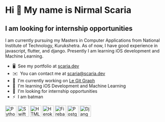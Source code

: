 Hi 👋 My name is Nirmal Scaria
==============================

I am looking for internship opportunities
--------------------

I am currently pursuing my Masters in Computer Applications from National Institute of Technology, Kurukshetra. As of now, I have good experience in javascript, flutter, and django. Presently I am learning iOS development and Machine Learning.

*   🖥️  See my portfolio at [scaria.dev](http://scaria.dev)
*   ✉️  You can contact me at [scaria@scaria.dev](mailto:scaria@scaria.dev)
*   🚀  I'm currently working on [Le Git Graph](https://github.com/NirmalScaria/le-git-graph)
*   🧠  I'm learning iOS Development and Machine Learning
*   🤝  I'm looking for internship opportunities
*   ⚡  I am batman

<a href="https://www.github.com/NirmalScaria" target="_blank" rel="noreferrer"></a>
                                <a href="https://www.python.org/" target="_blank" rel="noreferrer"><img src="https://raw.githubusercontent.com/danielcranney/readme-generator/main/public/icons/skills/python-colored.svg" width="36" height="36" alt="Python" /></a>
                                <a href="https://developer.apple.com/swift/" target="_blank" rel="noreferrer"><img src="https://raw.githubusercontent.com/danielcranney/readme-generator/main/public/icons/skills/swift-colored.svg" width="36" height="36" alt="Swift" /></a>
                                <a href="https://developer.mozilla.org/en-US/docs/Glossary/HTML5" target="_blank" rel="noreferrer"><img src="https://raw.githubusercontent.com/danielcranney/readme-generator/main/public/icons/skills/html5-colored.svg" width="36" height="36" alt="HTML5" /></a>
                                <a href="https://www.heroku.com/" target="_blank" rel="noreferrer"><img src="https://raw.githubusercontent.com/danielcranney/readme-generator/main/public/icons/skills/heroku-colored.svg" width="36" height="36" alt="Heroku" /></a>
                                <a href="https://firebase.google.com/" target="_blank" rel="noreferrer"><img src="https://raw.githubusercontent.com/danielcranney/readme-generator/main/public/icons/skills/firebase-colored.svg" width="36" height="36" alt="Firebase" /></a>
                                <a href="https://www.postgresql.org/" target="_blank" rel="noreferrer"><img src="https://raw.githubusercontent.com/danielcranney/readme-generator/main/public/icons/skills/postgresql-colored.svg" width="36" height="36" alt="PostgreSQL" /></a>
                                <a href="https://www.djangoproject.com/" target="_blank" rel="noreferrer"><img src="https://raw.githubusercontent.com/danielcranney/readme-generator/main/public/icons/skills/django-colored.svg" width="36" height="36" alt="Django" /></a>
                    </p>
